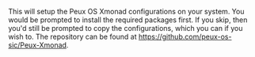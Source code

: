 This will setup the Peux OS Xmonad configurations on your system. You would be prompted to install the required packages first. If you skip, then you'd still be prompted to copy the configurations, which you can if you wish to. The repository can be found at https://github.com/peux-os-sic/Peux-Xmonad.